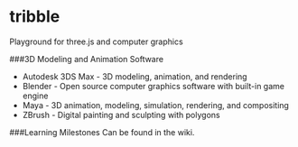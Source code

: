 tribble
=======

Playground for three.js and computer graphics

###3D Modeling and Animation Software
* Autodesk 3DS Max - 3D modeling, animation, and rendering
* Blender - Open source computer graphics software with built-in game engine
* Maya - 3D animation, modeling, simulation, rendering, and compositing
* ZBrush - Digital painting and sculpting with polygons

###Learning Milestones
Can be found in the wiki.
